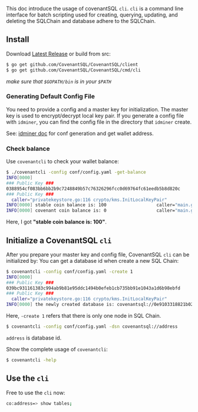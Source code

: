 This doc introduce the usage of covenantSQL `cli`. `cli` is a command line interface for batch scripting used for creating, querying, updating, and deleting the SQLChain and database adhere to the SQLChain.

## Install
Download [Latest Release](https://github.com/CovenantSQL/CovenantSQL/releases) or build from src:

```bash
$ go get github.com/CovenantSQL/CovenantSQL/client
$ go get github.com/CovenantSQL/CovenantSQL/cmd/cli
```
*make sure that `$GOPATH/bin` is in your `$PATH`*

### Generating Default Config File

You need to provide a config and a master key for initialization. The master key is used to encrypt/decrypt local key pair. If you generate a config file with `idminer`, you can find the config file in the directory that `idminer` create.

See: [idminer doc](https://github.com/CovenantSQL/CovenantSQL/tree/develop/cmd/idminer#usage) for conf generation and get wallet address.

### Check balance

Use `covenantcli` to check your wallet balance:
```bash
$ ./covenantcli -config conf/config.yaml -get-balance
INFO[0000] 
### Public Key ###
0388954cf083bb6bb2b9c7248849b57c76326296fcc0d69764fc61eedb5b8d820c
### Public Key ###
  caller="privatekeystore.go:116 crypto/kms.InitLocalKeyPair"
INFO[0000] stable coin balance is: 100                   caller="main.go:246 main.main"
INFO[0000] covenant coin balance is: 0                   caller="main.go:247 main.main"
```
Here, I got **"stable coin balance is: 100"**.

## Initialize a CovenantSQL `cli`

After you prepare your master key and config file, CovenantSQL `cli` can be initialized by:
You can get a database id when create a new SQL Chain:

```bash
$ covenantcli -config conf/config.yaml -create 1
INFO[0000]
### Public Key ###
039bc931161383c994ab9b81e95ddc1494b0efeb1cb735bb91e1043a1d6b98ebfd
### Public Key ###
  caller="privatekeystore.go:116 crypto/kms.InitLocalKeyPair"
INFO[0000] the newly created database is: covenantsql://0e9103318821b027f35b96c4fd5562683543276b72c488966d616bfe0fe4d213  caller="main.go:297 main.main"
```

Here, `-create 1` refers that there is only one node in SQL Chain.

```bash
$ covenantcli -config conf/config.yaml -dsn covenantsql://address
```
`address` is database id. 

Show the complete usage of `covenantcli`:

```bash
$ covenantcli -help
```

## Use the `cli`

Free to use the `cli` now:

```bash
co:address=> show tables;
```
